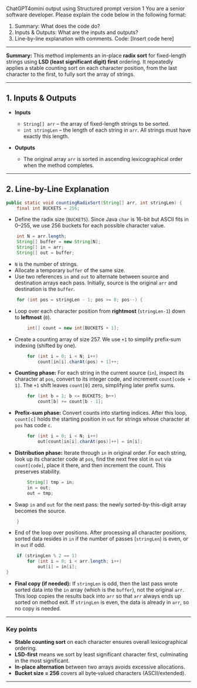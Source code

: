 ChatGPT4omini output using Structured prompt version 1
You are a senior software developer. Please explain the code below in the following format:
1. Summary: What does the code do?
2. Inputs & Outputs: What are the inputs and outputs?
3. Line-by-line explanation with comments.
Code:
[Insert code here]

-----------------------------------------------------------------------------------------------------
**Summary:**
This method implements an in-place **radix sort** for fixed-length strings using **LSD (least significant digit) first** ordering. It repeatedly applies a stable counting sort on each character position, from the last character to the first, to fully sort the array of strings.

---

## 1. Inputs & Outputs

* **Inputs**

  * `String[] arr` – the array of fixed-length strings to be sorted.
  * `int stringLen` – the length of each string in `arr`. All strings must have exactly this length.

* **Outputs**

  * The original array `arr` is sorted in ascending lexicographical order when the method completes.

---

## 2. Line-by-Line Explanation

```java
public static void countingRadixSort(String[] arr, int stringLen) {
    final int BUCKETS = 256;
```

* Define the radix size (`BUCKETS`). Since Java `char` is 16-bit but ASCII fits in 0–255, we use 256 buckets for each possible character value.

```java
    int N = arr.length;
    String[] buffer = new String[N];
    String[] in = arr;
    String[] out = buffer;
```

* `N` is the number of strings.
* Allocate a temporary `buffer` of the same size.
* Use two references `in` and `out` to alternate between source and destination arrays each pass. Initially, source is the original `arr` and destination is the `buffer`.

```java
    for (int pos = stringLen - 1; pos >= 0; pos--) {
```

* Loop over each character position from **rightmost** (`stringLen-1`) down to **leftmost** (`0`).

```java
        int[] count = new int[BUCKETS + 1];
```

* Create a counting array of size 257. We use `+1` to simplify prefix‐sum indexing (shifted by one).

```java
        for (int i = 0; i < N; i++)
            count[in[i].charAt(pos) + 1]++;
```

* **Counting phase:** For each string in the current source (`in`), inspect its character at `pos`, convert to its integer code, and increment `count[code + 1]`. The `+1` shift leaves `count[0]` zero, simplifying later prefix sums.

```java
        for (int b = 1; b <= BUCKETS; b++)
            count[b] += count[b - 1];
```

* **Prefix‐sum phase:** Convert counts into starting indices. After this loop, `count[c]` holds the starting position in `out` for strings whose character at `pos` has code `c`.

```java
        for (int i = 0; i < N; i++)
            out[count[in[i].charAt(pos)]++] = in[i];
```

* **Distribution phase:** Iterate through `in` in original order. For each string, look up its character code at `pos`, find the next free slot in `out` via `count[code]`, place it there, and then increment the count. This preserves stability.

```java
        String[] tmp = in;
        in = out;
        out = tmp;
```

* Swap `in` and `out` for the next pass: the newly sorted-by-this-digit array becomes the source.

```java
    }
```

* End of the loop over positions. After processing all character positions, sorted data resides in `in` if the number of passes (`stringLen`) is even, or in `out` if odd.

```java
    if (stringLen % 2 == 1)
        for (int i = 0; i < arr.length; i++)
            out[i] = in[i];
}
```

* **Final copy (if needed):**
  If `stringLen` is odd, then the last pass wrote sorted data into the `in` array (which is the `buffer`), not the original `arr`. This loop copies the results back into `arr` so that `arr` always ends up sorted on method exit. If `stringLen` is even, the data is already in `arr`, so no copy is needed.

---

### Key points

* **Stable counting sort** on each character ensures overall lexicographical ordering.
* **LSD-first** means we sort by least significant character first, culminating in the most significant.
* **In-place alternation** between two arrays avoids excessive allocations.
* **Bucket size = 256** covers all byte‐valued characters (ASCII/extended).

-----------------------------------------------------------------------------------------------------